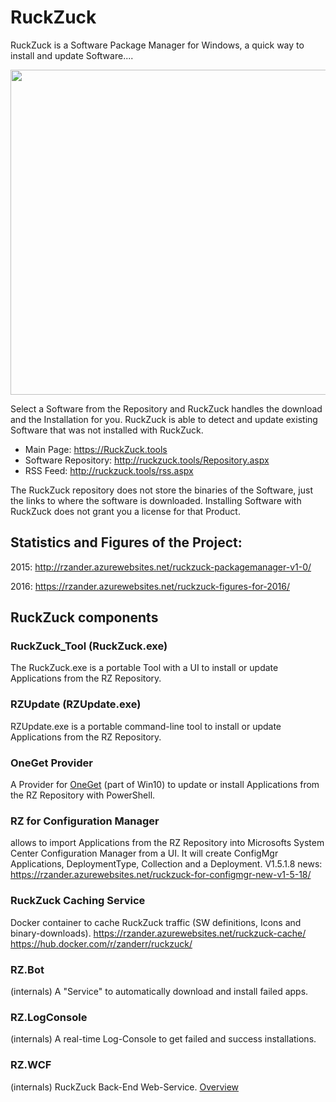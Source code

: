 # RuckZuck
RuckZuck is a Software Package Manager for Windows, a quick way to install and update Software....

<img src="https://cloud.githubusercontent.com/assets/11909453/24813479/7340c22a-1bce-11e7-8df7-a0d8236775df.png" width="520">


Select a Software from the Repository and RuckZuck handles the download and the Installation for you.
 RuckZuck is able to detect and update existing Software that was not installed with RuckZuck. 

 * Main Page: https://RuckZuck.tools
 * Software Repository: http://ruckzuck.tools/Repository.aspx
 * RSS Feed: http://ruckzuck.tools/rss.aspx

 The RuckZuck repository does not store the binaries of the Software, just the links to where the software is downloaded. Installing Software with RuckZuck does not grant you a license for that Product.

## Statistics and Figures of the Project: 

2015:  http://rzander.azurewebsites.net/ruckzuck-packagemanager-v1-0/ 

2016:  https://rzander.azurewebsites.net/ruckzuck-figures-for-2016/ 

## RuckZuck components
### RuckZuck_Tool (RuckZuck.exe)
The RuckZuck.exe is a portable Tool with a UI to install or update Applications from the RZ Repository.

### RZUpdate (RZUpdate.exe)
RZUpdate.exe is a portable command-line tool to install or update Applications from the RZ Repository.

### OneGet Provider
A Provider for [OneGet](https://github.com/OneGet/oneget) (part of Win10) to update or install Applications from the RZ Repository with PowerShell.

### RZ for Configuration Manager
allows to import Applications from the RZ Repository into Microsofts System Center Configuration Manager from a UI. It will create ConfigMgr Applications, DeploymentType, Collection and a Deployment. V1.5.1.8 news: https://rzander.azurewebsites.net/ruckzuck-for-configmgr-new-v1-5-18/

### RuckZuck Caching Service ###
Docker container to cache RuckZuck traffic (SW definitions, Icons and binary-downloads).
https://rzander.azurewebsites.net/ruckzuck-cache/
https://hub.docker.com/r/zanderr/ruckzuck/

### RZ.Bot
(internals) A "Service" to automatically download and install failed apps.
### RZ.LogConsole
(internals) A real-time Log-Console to get failed and success installations.
### RZ.WCF
(internals) RuckZuck Back-End Web-Service. [Overview](https://rzander.azurewebsites.net/ruckzuck-backend-services-v2/)
